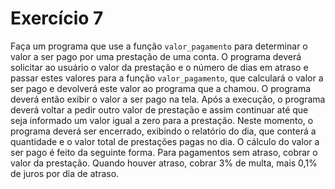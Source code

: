 # Exercício 7

Faça um programa que use a função `valor_pagamento` para determinar o valor a ser pago por uma prestação de uma conta. O programa deverá solicitar ao usuário o valor da prestação e o número de dias em atraso e passar estes valores para a função `valor_pagamento`, que calculará o valor a ser pago e devolverá este valor ao programa que a chamou. O programa deverá então exibir o valor a ser pago na tela. Após a execução, o programa deverá voltar a pedir outro valor de prestação e assim continuar até que seja informado um valor igual a zero para a prestação. Neste momento, o programa deverá ser encerrado, exibindo o relatório do dia, que conterá a quantidade e o valor total de prestações pagas no dia. O cálculo do valor a ser pago é feito da seguinte forma. Para pagamentos sem atraso, cobrar o valor da prestação. Quando houver atraso, cobrar 3% de multa, mais 0,1% de juros por dia de atraso.

